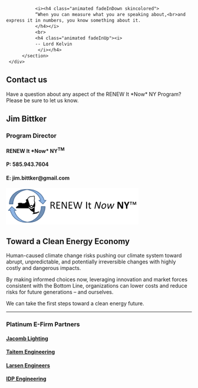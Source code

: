 ﻿<div class="full_page_photo" style="background-image: url(assets/hero.jpg);">
     <div class="container">
          <section class="call_to_action">

               <i><h4 class="animated fadeInDown skincolored">
               “When you can measure what you are speaking about,<br>and express it in numbers, you know something about it.
               </h4></i>
               <br>
               <h4 class="animated fadeInUp"><i>
               -- Lord Kelvin
                </i></h4>
          </section>
     </div>
</div>

<div class="main">
        <section>
            <div class="container">
            <div class="row">
            <div class="col-md-4">



<h1> Contact us </h1>

<p>Have a question about any aspect of the RENEW It *Now* NY Program?  Please be sure to let us know.</p>

<h2> Jim Bittker </h2>

<h3> Program Director </h3>



<h4> RENEW It *Now* NY<sup>TM</sup> </h4>



<h4> P: 585.943.7604 </h4>

<h4> E: jim.bittker@gmail.com </h4>


<img src="assets/RENEW It Now NY Logo.png" height="100 px" alt="RENEW It Now NY Logo">



</div>
<div class="col-md-8">


<h2> Toward a Clean Energy Economy </h2>
<p>
Human-caused climate change risks pushing our climate system toward abrupt, unpredictable, and
potentially irreversible changes with highly costly and dangerous impacts.</p><p>
By making informed choices now, leveraging innovation and market forces consistent with the Bottom
Line, organizations can lower costs and reduce risks for future generations – and ourselves.</p><p>
We can take the first steps toward a clean energy future.
<p>

<hr>

<h3>Platinum E-Firm Partners</h3>
<h4> <a href="http://www.jacomb.net/"> Jacomb Lighting </a> </h4>

<h4> <a href="http://www.taitem.com/"> Taitem Engineering </a> </h4>

<h4> <a href="http://www.larsenengineers.com/"> Larsen Engineers </a> </h4>

<h4> <a href="http://www.ipdengineering.com/"> IDP Engineering </a> </h4>


</div>
